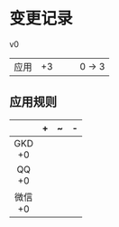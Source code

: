 # 变更记录

v0

||||||
|-|:-:|:-:|:-:|:-:|
|应用|+3|||0 -> 3|

## 应用规则

||+|~|-|
|:-:|-|-|-|
|GKD<br>+0||||
|QQ<br>+0||||
|微信<br>+0||||
